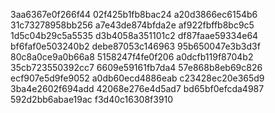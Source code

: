 3aa6367e0f266f44
02f425b1fb8bac24
a20d3866ec6154b6
31c73278958bb256
a7e43de874bfda2e
af922fbffb8bc9c5
1d5c04b29c5a5535
d3b4058a351101c2
df87faae59334e64
bf6faf0e503240b2
debe87053c146963
95b650047e3b3d3f
80c8a0ce9a0b66a8
5158247f4fe0f206
a0dcfb119f8704b2
35cb723550392cc7
6609e59161fb7da4
57e868b8eb69c826
ecf907e5d9fe9052
a0db60ecd4886eab
c23428ec20e365d9
3ba4e2602f694add
42068e276e4d5ad7
bd65bf0efcda4987
592d2bb6abae19ac
f3d40c16308f3910
